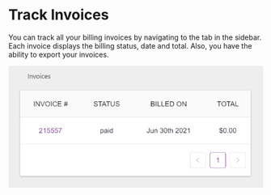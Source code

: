 # Track Invoices

You can track all your billing invoices by navigating to the <code></code> tab in the sidebar. Each invoice displays the billing status, date and total. Also, you have the ability to export your invoices.

<p><img src="/images/dashboard/billing/track-invoices.png" alt="Invoices" class="width-60"/></p>
